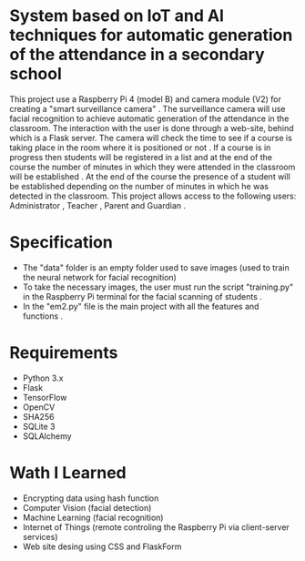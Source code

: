 # System based on IoT and AI techniques for automatic generation of the attendance in a secondary school 
This project use a Raspberry Pi 4 (model B) and camera module (V2) for creating a "smart surveillance camera" . The surveillance camera will use facial recognition to achieve automatic generation of the attendance in the classroom. 
The interaction with the user is done through a  web-site, behind which is a Flask server. The camera will check the time to see if a course is taking place in the room where it is positioned  or not . If a course is in progress  then students will be registered in a list  and at the end of the course the number of minutes in which they were attended in the classroom will be established . At the end of the course  the presence of a student will be established depending on the number of minutes in which he was detected in the classroom. This project allows access to the following users: Administrator , Teacher , Parent and Guardian .  
# Specification
- The "data" folder is an empty folder used to save images (used to train the neural network for facial recognition)
- To take the necessary images, the user must run the script "training.py" in the Raspberry Pi terminal for the facial scanning of students .
- In the "em2.py" file is the main project with all the features and functions .
# Requirements
- Python 3.x
- Flask
- TensorFlow
- OpenCV
- SHA256
- SQLite 3
- SQLAlchemy
# Wath I Learned
- Encrypting data using hash function
- Computer Vision (facial detection)
- Machine Learning (facial recognition)
- Internet of Things (remote controling the Raspberry Pi via client-server services)
- Web site desing using CSS and FlaskForm